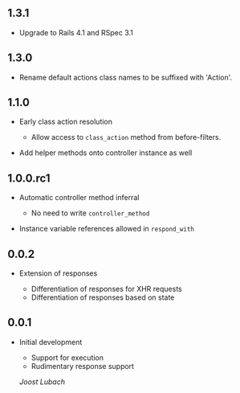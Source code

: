 ## 1.3.1 ##

*   Upgrade to Rails 4.1 and RSpec 3.1

## 1.3.0 ##

*   Rename default actions class names to be suffixed with 'Action'.

## 1.1.0 ##

*   Early class action resolution

    - Allow access to `class_action` method from before-filters.

*   Add helper methods onto controller instance as well

## 1.0.0.rc1 ##

*   Automatic controller method inferral

    - No need to write `controller_method`

*   Instance variable references allowed in `respond_with`

## 0.0.2 ##

*   Extension of responses

    - Differentiation of responses for XHR requests
    - Differentiation of responses based on state

## 0.0.1 ##

*   Initial development

    - Support for execution
    - Rudimentary response support

    *Joost Lubach*